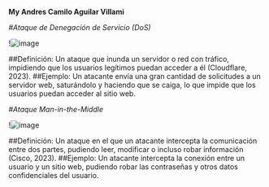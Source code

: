 **My Andres Camilo Aguilar Villami**

*#Ataque de Denegación de Servicio (DoS)*

!![image](https://github.com/user-attachments/assets/f46593ce-d0df-45fa-8c1d-54d44709a36b)


##Definición: Un ataque que inunda un servidor o red con tráfico, impidiendo que los usuarios legítimos puedan acceder a él (Cloudflare, 2023).
##Ejemplo: Un atacante envía una gran cantidad de solicitudes a un servidor web, saturándolo y haciendo que se caiga, lo que impide que los usuarios puedan acceder al sitio web.

*#Ataque Man-in-the-Middle*

!![image](https://github.com/user-attachments/assets/eec8a258-3c3e-4f7d-b675-3b98063e5bd6)


##Definición: Un ataque en el que un atacante intercepta la comunicación entre dos partes, pudiendo leer, modificar o incluso robar información (Cisco, 2023).
##Ejemplo: Un atacante intercepta la conexión entre un usuario y un sitio web, pudiendo robar las contraseñas y otros datos confidenciales del usuario.
